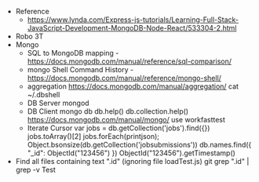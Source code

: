 * Reference
    * https://www.lynda.com/Express-js-tutorials/Learning-Full-Stack-JavaScript-Development-MongoDB-Node-React/533304-2.html
* Robo 3T
* Mongo
    * SQL to MongoDB mapping - https://docs.mongodb.com/manual/reference/sql-comparison/
    * mongo Shell Command History - https://docs.mongodb.com/manual/reference/mongo-shell/
    * aggregation https://docs.mongodb.com/manual/aggregation/
    cat ~/.dbshell
    * DB Server
    mongod
    * DB Client
    mongo
    db
    db.help()
    db.collection.help()
    https://docs.mongodb.com/manual/mongo/
    use workfasttest
    * Iterate Cursor
    var jobs = db.getCollection('jobs').find({})
    jobs.toArray()[2]
    jobs.forEach(printjson);
    Object.bsonsize(db.getCollection('jobsubmissions'))
    db.names.find({ "_id": ObjectId("123456") })
    ObjectId("123456").getTimestamp()
* Find all files containing text ".id" (ignoring file loadTest.js)
git grep "\.id" | grep -v Test